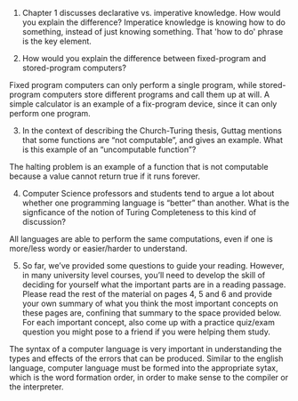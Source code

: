 1. Chapter 1 discusses declarative vs. imperative knowledge. How would you explain the difference?
Imperatice knowledge is knowing how to do something, instead of just knowing something. That 'how to do' phrase is the key element.

2. How would you explain the difference between fixed-program and stored-program computers?

Fixed program computers can only perform a single program, while stored-program computers store different programs and call them up at will.
A simple calculator is an example of a fix-program device, since it can only perform one program.

3. In the context of describing the Church-Turing thesis, Guttag mentions that some functions are “not computable”,
and gives an example. What is this example of an “uncomputable function”?

The halting problem is an example of a function that is not computable because a value cannot return true if it runs forever.

4. Computer Science professors and students tend to argue a lot about whether one programming language is “better” than another. 
What is the signficance of the notion of Turing Completeness to this kind of discussion?

All languages are able to perform the same computations, even if one is more/less wordy or easier/harder to understand.

5. So far, we’ve provided some questions to guide your reading. However, in many university level courses,
you’ll need to develop the skill of deciding for yourself what the important parts are in a reading passage.
Please read the rest of the material on pages 4, 5 and 6 and provide your own summary of what you think the most 
important concepts on these pages are, confining that summary to the space provided below. For each important concept,
also come up with a practice quiz/exam question you might pose to a friend if you were helping them study.

The syntax of a computer language is very important in understanding the types and effects of the errors that can be produced. Similar to
the english language, computer language must be formed into the appropriate sytax, which is the word formation order, in order to make sense
to the compiler or the interpreter.
